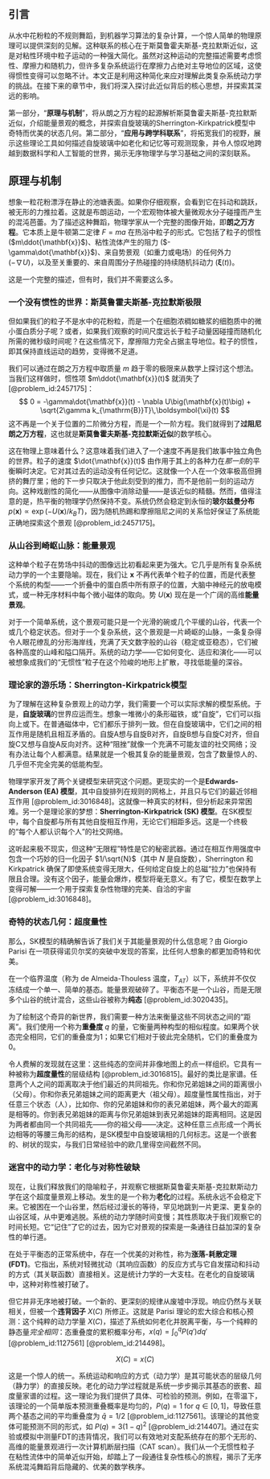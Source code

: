## 引言
从水中花粉粒的不规则舞蹈，到机器学习算法的复杂计算，一个惊人简单的物理原理可以提供深刻的见解。这种联系的核心在于斯莫鲁霍夫斯基-克拉默斯近似，这是对粘性环境中粒子运动的一种强大简化。虽然对这种运动的完整描述需要考虑惯性、摩擦力和随机力，但许多复杂系统运行在摩擦力占绝对主导地位的区域，这使得惯性变得可以忽略不计。本文正是利用这种简化来应对理解此类复杂系统动力学的挑战。在接下来的章节中，我们将深入探讨此近似背后的核心思想，并探索其深远的影响。

第一部分，“**原理与机制**”，将从朗之万方程的起源解析斯莫鲁霍夫斯基-克拉默斯近似，介绍能量景观的概念，并探索自旋玻璃的Sherrington-Kirkpatrick模型中奇特而优美的状态几何。第二部分，“**应用与跨学科联系**”，将拓宽我们的视野，展示这些理论工具如何描述自旋玻璃中如老化和记忆等可观测现象，并令人惊叹地跨越到数据科学和人工智能的世界，揭示无序物理学与学习基础之间的深刻联系。

## 原理与机制

想象一粒花粉漂浮在静止的池塘表面。如果你仔细观察，会看到它在抖动和跳跃，被无形的力推拉着。这就是布朗运动，一个宏观物体被大量微观水分子碰撞而产生的混沌芭蕾。为了描述这种舞蹈，物理学家从一个完整的图像开始，即**朗之万方程**。它本质上是牛顿第二定律 $F=ma$ 在热浴中粒子的形式。它包括了粒子的惯性 ($m\ddot{\mathbf{x}}$)、粘性流体产生的阻力 ($-\gamma\dot{\mathbf{x}}$)、来自势景观（如重力或电场）的任何外力 ($-\nabla U$)，以及至关重要的、来自周围分子热碰撞的持续随机抖动力 ($\boldsymbol{\xi}(t)$)。

这是一个完整的描述，但有时，我们并不需要这么多。

### 一个没有惯性的世界：斯莫鲁霍夫斯基-克拉默斯极限

但如果我们的粒子不是水中的花粉粒，而是一个在细胞浓稠如糖浆的细胞质中的微小蛋白质分子呢？或者，如果我们观察的时间尺度远长于粒子动量因碰撞而随机化所需的微秒级时间呢？在这些情况下，摩擦阻力完全占据主导地位。粒子的惯性，即其保持直线运动的趋势，变得微不足道。

我们可以通过在朗之万方程中取质量 $m$ 趋于零的极限来从数学上探讨这个想法。当我们这样做时，惯性项 $m\ddot{\mathbf{x}}(t)$ 就消失了 [@problem_id:2457175]：
$$
0 = -\gamma\dot{\mathbf{x}}(t) - \nabla U\big(\mathbf{x}(t)\big) + \sqrt{2\gamma k_{\mathrm{B}}T}\,\boldsymbol{\xi}(t)
$$
这不再是一个关于位置的二阶微分方程，而是一个一阶方程。我们就得到了**过阻尼朗之万方程**，这也就是**斯莫鲁霍夫斯基-克拉默斯近似**的数学核心。

这在物理上意味着什么？这意味着我们进入了一个速度不再是我们故事中独立角色的世界。粒子的速度 $\dot{\mathbf{x}}(t)$ 由作用于其上的各种力在*那一刻*的平衡瞬时决定。它对其过去的运动没有任何记忆。这就像一个人在一个效率极高但拥挤的舞厅里；他的下一步只取决于他此刻受到的推力，而不是他前一刻的运动方向。这种戏剧性的简化——从图像中消除动量——是该近似的精髓。然而，值得注意的是，热平衡的物理学仍然保持不变。系统仍然会稳定到永恒的**玻尔兹曼分布** $p(\mathbf{x}) \propto \exp(-U(\mathbf{x})/k_B T)$，因为随机热踢和摩擦阻尼之间的关系恰好保证了系统能正确地探索这个景观 [@problem_id:2457175]。

### 从山谷到崎岖山脉：能量景观

这种单个粒子在势场中抖动的图像远比初看起来更为强大。它几乎是所有复杂系统动力学的一个主要隐喻。现在，我们让 $\mathbf{x}$ 不再代表单个粒子的位置，而是代表整个系统的构型——一个折叠中的蛋白质中所有原子的位置，大脑中神经元的放电模式，或一种无序材料中每个微小磁体的取向。势 $U(\mathbf{x})$ 现在是一个广阔的高维**能量景观**。

对于一个简单系统，这个景观可能只是一个光滑的碗或几个平缓的山谷，代表一个或几个稳定状态。但对于一个复杂系统，这个景观是一片崎岖的山脉，一条复杂得令人眼花缭乱的分形海岸线，充满了天文数字般的山谷（稳定或亚稳态），它们被各种高度的山峰和隘口隔开。系统的动力学——它如何变化、适应和演化——可以被想象成我们的“无惯性”粒子在这个险峻的地形上扩散，寻找低能量的深谷。

### 理论家的游乐场：Sherrington-Kirkpatrick模型

为了理解在这种复杂景观上的动力学，我们需要一个可以实际求解的模型系统。于是，**自旋玻璃**的世界应运而生。想象一堆微小的条形磁铁，或“自旋”，它们可以指向上或下。在普通磁体中，它们都乐于排列一致。但在自旋玻璃中，它们之间的相互作用是随机且相互矛盾的。自旋A想与自旋B对齐，自旋B想与自旋C对齐，但自旋C又想与自旋A反向对齐。这种“阻挫”就像一个充满不可能友谊的社交网络；没有办法让每个人都满意。结果就是一个极其复杂的能量景观，包含了数量惊人的、几乎但不完全完美的低能构型。

物理学家开发了两个关键模型来研究这个问题。更现实的一个是**Edwards-Anderson (EA) 模型**，其中自旋排列在规则的网格上，并且只与它们的最近邻相互作用 [@problem_id:3016848]。这就像一种真实的材料，但分析起来异常困难。另一个是理论家的梦想：**Sherrington-Kirkpatrick (SK) 模型**。在SK模型中，每个自旋都与所有其他自旋相互作用，无论它们相距多远。这是一个终极的“每个人都认识每个人”的社交网络。

这听起来极不现实，但这种“无限程”特性是它的秘密武器。通过在相互作用强度中包含一个巧妙的归一化因子 $1/\sqrt{N}$（其中 $N$ 是自旋数），Sherrington 和 Kirkpatrick 确保了即使系统变得无限大，任何给定自旋上的总磁“拉力”也保持有限且合理。没有这个因子，能量会爆炸，模型将毫无意义。有了它，模型在数学上变得可解——一个用于探索复杂性物理的完美、自洽的宇宙 [@problem_id:3016848]。

### 奇特的状态几何：超度量性

那么，SK模型的精确解告诉了我们关于其能量景观的什么信息呢？由 Giorgio Parisi 在一项获得诺贝尔奖的突破中发现的答案，比任何人想象的都更加奇特和优美。

在一个临界温度（称为 de Almeida-Thouless 温度，$T_{AT}$）以下，系统并不仅仅冻结成一个单一、简单的基态。能量景观破碎了。平衡态不是一个山谷，而是无限多个山谷的统计混合，这些山谷被称为**纯态** [@problem_id:3020435]。

为了绘制这个奇异的新世界，我们需要一种方法来衡量这些不同状态之间的“距离”。我们使用一个称为**重叠度** $q$ 的量，它衡量两种构型的相似程度。如果两个状态完全相同，它们的重叠度为1；如果它们相对于彼此完全随机，它们的重叠度为0。

令人费解的发现就在这里：这些纯态的空间并非像地图上的点一样组织。它具有一种被称为**超度量性**的层级结构 [@problem_id:3016815]。最好的类比是家谱。任意两个人之间的距离取决于他们最近的共同祖先。你和你兄弟姐妹之间的距离很小（父母）。你和你表兄弟姐妹之间的距离更大（祖父母）。超度量性属性指出，对于任意三个状态（人），比如你、你的兄弟姐妹和你的表兄弟姐妹，两个最大的距离是相等的。你到表兄弟姐妹的距离与你兄弟姐妹到表兄弟姐妹的距离相同。这是因为两者都由同一个共同祖先——你的祖父母——决定。这种任意三点形成一个两长边相等的等腰三角形的结构，是SK模型中自旋玻璃相的几何标志。这是一个嵌套的、树状的现实，与我们日常经验中的欧几里得空间截然不同。

### 迷宫中的动力学：老化与对称性破缺

现在，让我们释放我们的隐喻粒子，并观察它根据斯莫鲁霍夫斯基-克拉默斯动力学在这个超度量景观上移动。发生的是一个称为**老化**的过程。系统永远不会稳定下来。它被困在一个山谷里，然后经过漫长的等待，罕见地跳到一片更深、更复杂的山谷区域，从中更难逃脱。系统的动力学随时间变慢；其性质取决于我们观察它的时间长短。它“记住”了它的过去，因为它对景观的探索是一条通往日益加深的复杂性的单行道。

在处于平衡态的正常系统中，存在一个优美的对称性，称为**涨落-耗散定理 (FDT)**。它指出，系统对轻微扰动（其响应函数）的反应方式与它自发摆动和抖动的方式（其关联函数）直接相关。这是统计力学的一大支柱。在老化的自旋玻璃中，这种对称性被打破了。

但它并非无序地被打破。一个新的、更深刻的规律从废墟中浮现。响应仍然与关联相关，但被一个**违背因子** $X(C)$ 所修正。这就是 Parisi 理论的宏大综合和核心预测：这个纯粹的动力学量 $X(C)$，描述了系统如何老化并脱离平衡，与一个纯粹的静态量*完全相同*：态重叠度的累积概率分布，$x(q) = \int_0^q P(q')dq'$ [@problem_id:1127561] [@problem_id:214498]。

$$
X(C) = x(C)
$$

这是一个惊人的统一。系统运动和响应的方式（动力学）是其可能状态的层级几何（静力学）的直接反映。老化的动力学过程就是系统一步步揭示其基态的嵌套、超度量家谱的过程。这一理论为我们提供了具体、可检验的预测。例如，在零温下，该理论的一个简单版本预测重叠概率是均匀的，$P(q)=1$ for $q \in [0,1]$，导致任意两个基态之间的平均重叠度为 $\bar{q} = 1/2$ [@problem_id:1127561]。该理论的其他变体可能预测不同的形式，如 $P(q) = 3(1-q)^2$ [@problem_id:214407]。通过在实验或模拟中测量FDT的违背情况，我们可以有效地对支配系统存在的那个无形的、高维的能量景观进行一次计算机断层扫描（CAT scan）。我们从一个无惯性粒子在粘性流体中的简单近似开始，却踏上了一段通往复杂性核心的旅程，揭示了无序系统混沌舞蹈背后隐藏的、优美的数学秩序。

